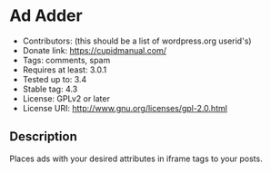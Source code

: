 # Ad Adder

- Contributors: (this should be a list of wordpress.org userid's)
- Donate link: https://cupidmanual.com/
- Tags: comments, spam
- Requires at least: 3.0.1
- Tested up to: 3.4
- Stable tag: 4.3
- License: GPLv2 or later
- License URI: http://www.gnu.org/licenses/gpl-2.0.html

## Description

Places ads with your desired attributes in iframe tags to your posts.
